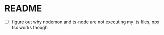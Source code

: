 # README

-[ ] figure out why nodemon and ts-node are not executing my .ts files, npx tsx works though

